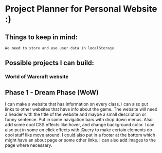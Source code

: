 # Project Planner for Personal Website :)

 ## Things to keep in mind:
	We need to store and use user data in localStorage.

 ## Possible projects I can build:

 ### World of Warcraft website





 ## Phase 1 - Dream Phase (WoW)
   I can make a website that has information on every class. I 
   can also put links to other websites that have info about the game.
   The website will need a header with the title of the website and
   maybe a small description or funny sentence. 
   Put in some navigation bars with drop down menus. Also add
   some cool CSS effects like hover, and change background color.
   I can also put in some on click effects with jQuery to make 
   certain elements do cool stuff like move around. I could also
   put in a footer at the bottom which might have an about page 
   or some other links. I can also add images to the page where necessary.